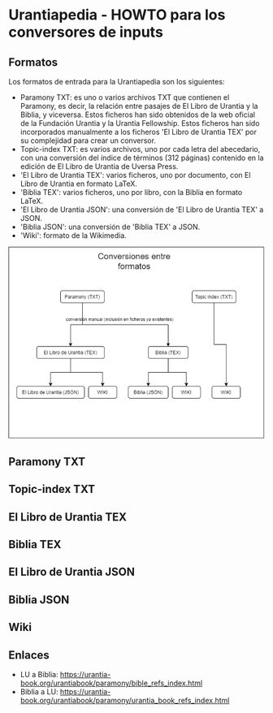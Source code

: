 # Urantiapedia - HOWTO para los conversores de inputs

## Formatos

Los formatos de entrada para la Urantiapedia son los siguientes:

* Paramony TXT: es uno o varios archivos TXT que contienen el Paramony, es decir, la relación entre pasajes de El Libro de Urantia y la Biblia, y viceversa. Estos ficheros han sido obtenidos de la web oficial de la Fundación Urantia y la Urantia Fellowship. Estos ficheros han sido incorporados manualmente a los ficheros 'El Libro de Urantia TEX' por su complejidad para crear un conversor.
* Topic-index TXT: es varios archivos, uno por cada letra del abecedario, con una conversión del índice de términos (312 páginas) contenido en la edición de El Libro de Urantia de Uversa Press.
* 'El Libro de Urantia TEX': varios ficheros, uno por documento, con El Libro de Urantia en formato LaTeX.
* 'Biblia TEX': varios ficheros, uno por libro, con la Biblia en formato LaTeX.
* 'El Libro de Urantia JSON': una conversión de 'El Libro de Urantia TEX' a JSON.
* 'Biblia JSON': una conversión de 'Biblia TEX' a JSON.
* 'Wiki': formato de la Wikimedia.

![](formatos.png)

## Paramony TXT

## Topic-index TXT

## El Libro de Urantia TEX

## Biblia TEX

## El Libro de Urantia JSON

## Biblia JSON

## Wiki


## Enlaces

* LU a Biblia: https://urantia-book.org/urantiabook/paramony/bible_refs_index.html
* Biblia a LU: https://urantia-book.org/urantiabook/paramony/urantia_book_refs_index.html